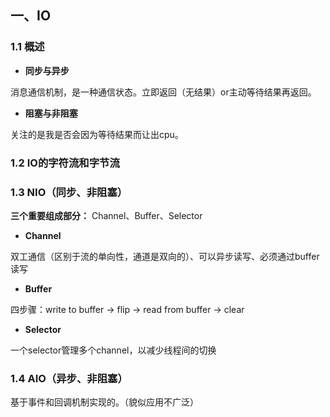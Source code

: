 ## 一、IO

### 1.1 概述

- **同步与异步**

消息通信机制，是一种通信状态。立即返回（无结果）or主动等待结果再返回。

- **阻塞与非阻塞**

关注的是我是否会因为等待结果而让出cpu。

### 1.2 IO的字符流和字节流

### 1.3 NIO（同步、非阻塞）

**三个重要组成部分：** Channel、Buffer、Selector

- **Channel**

双工通信（区别于流的单向性，通道是双向的）、可以异步读写、必须通过buffer读写

- **Buffer**

四步骤：write to buffer -> flip -> read from buffer -> clear

- **Selector**

一个selector管理多个channel，以减少线程间的切换

### 1.4 AIO（异步、非阻塞）

基于事件和回调机制实现的。（貌似应用不广泛）



